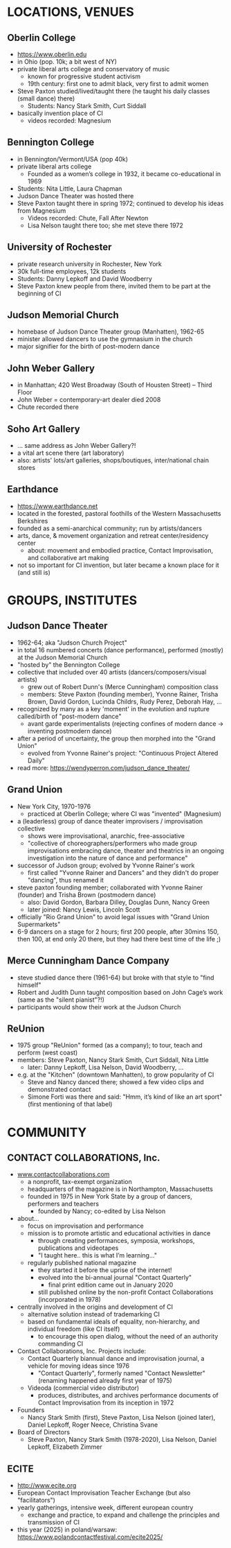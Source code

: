 LOCATIONS, VENUES
========================================================================================================================

Oberlin College
------------------------------------------------------------------------------------------------------------------------
* https://www.oberlin.edu
* in Ohio (pop. 10k; a bit west of NY)
* private liberal arts college and conservatory of music
    * known for progressive student activism 
    * 19th century: first one to admit black, very first to admit women
* Steve Paxton studied/lived/taught there (he taught his daily classes (small dance) there)
  * Students: Nancy Stark Smith, Curt Siddall
* basically invention place of CI
  * videos recorded: Magnesium

Bennington College
------------------------------------------------------------------------------------------------------------------------
* in Bennington/Vermont/USA (pop 40k)
* private liberal arts college
  * Founded as a women’s college in 1932, it became co-educational in 1969
* Students: Nita Little, Laura Chapman
* Judson Dance Theater was hosted there
* Steve Paxton taught there in spring 1972; continued to develop his ideas from Magnesium
  * Videos recorded: Chute, Fall After Newton
  * Lisa Nelson taught there too; she met steve there 1972

University of Rochester
------------------------------------------------------------------------------------------------------------------------
* private research university in Rochester, New York
* 30k full-time employees, 12k students
* Students: Danny Lepkoff and David Woodberry
* Steve Paxton knew people from there, invited them to be part at the beginning of CI

Judson Memorial Church
------------------------------------------------------------------------------------------------------------------------ 
* homebase of Judson Dance Theater group (Manhatten), 1962-65
* minister allowed dancers to use the gymnasium in the church
* major signifier for the birth of post-modern dance

John Weber Gallery
------------------------------------------------------------------------------------------------------------------------
* in Manhattan; 420 West Broadway (South of Housten Street) – Third Floor
* John Weber = contemporary-art dealer died 2008
* Chute recorded there

Soho Art Gallery
------------------------------------------------------------------------------------------------------------------------
* ... same address as John Weber Gallery?!
* a vital art scene there (art laboratory)
* also: artists' lots/art galleries, shops/boutiques, inter/national chain stores

Earthdance
------------------------------------------------------------------------------------------------------------------------
* https://www.earthdance.net
* located in the forested, pastoral foothills of the Western Massachusetts Berkshires
* founded as a semi-anarchical community; run by artists/dancers
* arts, dance, & movement organization and retreat center/residency center
  * about: movement and embodied practice, Contact Improvisation, and collaborative art making
* not so important for CI invention, but later became a known place for it (and still is)


GROUPS, INSTITUTES
========================================================================================================================

Judson Dance Theater
------------------------------------------------------------------------------------------------------------------------
* 1962-64; aka "Judson Church Project"
* in total 16 numbered concerts (dance performance), performed (mostly) at the Judson Memorial Church
* "hosted by" the Bennington College
* collective that included over 40 artists (dancers/composers/visual artists)
  * grew out of Robert Dunn's (Merce Cunningham) composition class
  * members: Steve Paxton (founding member), Yvonne Rainer, Trisha Brown, David Gordon, Lucinda Childrs, Rudy Perez, Deborah Hay, ...
* recognized by many as a key 'moment' in the evolution and rupture called/birth of "post-modern dance"
  * avant garde experimentalists (rejecting confines of modern dance -> inventing postmodern dance)
* after a period of uncertainty, the group then morphed into the "Grand Union"
  * evolved from Yvonne Rainer's project: "Continuous Project Altered Daily"
* read more: https://wendyperron.com/judson_dance_theater/

Grand Union
------------------------------------------------------------------------------------------------------------------------
* New York City, 1970-1976
  * practiced at Oberlin College; where CI was "invented" (Magnesium)
* a (leaderless) group of dance theater improvisers / improvisation collective
  * shows were improvisational, anarchic, free-associative
  * "collective of choreographers/performers who made group improvisations embracing dance, theater and theatrics in an ongoing investigation into the nature of dance and performance"
* successor of Judson group; evolved by Yvonne Rainer's work
  * first called "Yvonne Rainer and Dancers" and they didn't do proper "dancing", thus renamed it
* steve paxton founding member; collaborated with Yvonne Rainer (founder) and Trisha Brown (postmodern dance)
  * also: David Gordon, Barbara Dilley, Douglas Dunn, Nancy Green
  * later joined: Nancy Lewis, Lincoln Scott
* officially "Rio Grand Union" to avoid legal issues with "Grand Union Supermarkets"
* 6-9 dancers on a stage for 2 hours; first 200 people, after 30mins 150, then 100, at end only 20 there, but they had there best time of the life ;)

Merce Cunningham Dance Company
------------------------------------------------------------------------------------------------------------------------
* steve studied dance there (1961-64) but broke with that style to "find himself"
* Robert and Judith Dunn taught composition based on John Cage’s work (same as the "silent pianist"?!)
* participants would show their work at the Judson Church

ReUnion
------------------------------------------------------------------------------------------------------------------------
* 1975 group "ReUnion" formed (as a company); to tour, teach and perform (west coast)
* members: Steve Paxton, Nancy Stark Smith, Curt Siddall, Nita Little
  * later: Danny Lepkoff, Lisa Nelson, David Woodberry, ...
* e.g. at the "Kitchen" (downtown Manhatten), to grow popularity of CI
  * Steve and Nancy danced there; showed a few video clips and demonstrated contact
  * Simone Forti was there and said: "Hmm, it’s kind of like an art sport" (first mentioning of that label)


COMMUNITY
========================================================================================================================

CONTACT COLLABORATIONS, Inc.
------------------------------------------------------------------------------------------------------------------------
* www.contactcollaborations.com
  * a nonprofit, tax-exempt organization
  * headquarters of the magazine is in Northampton, Massachusetts
  * founded in 1975 in New York State by a group of dancers, performers and teachers
    * founded by Nancy; co-edited by Lisa Nelson
* about...
  * focus on improvisation and performance
  * mission is to promote artistic and educational activities in dance
    * through creating performances, symposia, workshops, publications and videotapes
    * "I taught here.. this is what I’m learning..."
  * regularly published national magazine
    * they started it before the uprise of the internet!
    * evolved into the bi-annual journal "Contact Quarterly"
      * final print edition came out in January 2020
    * still published online by the non-profit Contact Collaborations (incorporated in 1978)
* centrally involved in the origins and development of CI
  * alternative solution instead of trademarking CI
  * based on fundamental ideals of equality, non-hierarchy, and individual freedom (like CI itself)
    * to encourage this open dialog, without the need of an authority commanding CI
* Contact Collaborations, Inc. Projects include:
  * Contact Quarterly biannual dance and improvisation journal, a vehicle for moving ideas since 1976
    * "Contact Quarterly", formerly named "Contact Newsletter" (renaming happened already first year of 1975)
  * Videoda (commercial video distributor)
    * produces, distributes, and archives performance documents of Contact Improvisation from its inception in 1972
* Founders
  * Nancy Stark Smith (first), Steve Paxton, Lisa Nelson (joined later), Daniel Lepkoff, Roger Neece, Christina Svane
* Board of Directors
  * Steve Paxton, Nancy Stark Smith (1978-2020), Lisa Nelson, Daniel Lepkoff, Elizabeth Zimmer


ECITE
------------------------------------------------------------------------------------------------------------------------
* http://www.ecite.org
* European Contact Improvisation Teacher Exchange (but also "facilitators")
* yearly gatherings, intensive week, different european country
  * exchange and practice, to expand and challenge the principles and transmission of CI
* this year (2025) in poland/warsaw: https://www.polandcontactfestival.com/ecite2025/
